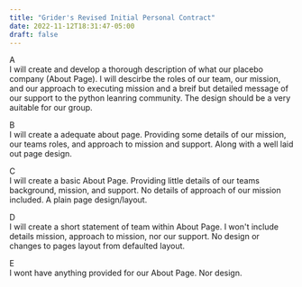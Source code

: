 ```yaml
---
title: "Grider's Revised Initial Personal Contract"
date: 2022-11-12T18:31:47-05:00
draft: false 
---
```

<p>
A <br/>
I will create and develop a thorough description of what our placebo company (About Page). I will descirbe the roles of our team, our mission, and our approach to executing mission and a breif but detailed message of our support to the python leanring community. The design should be a very auitable for our group. 

B <br/>
I will create a adequate about page. Providing some details of our mission, our teams roles, and approach to mission and support. Along with a well laid out page design. 

C <br/>
I will create a basic About Page. Providing little details of our teams background, mission, and support. No details of approach of our mission included. A plain page design/layout.

D <br/>
I will create a short statement of team within About Page. I won't include details mission, approach to mission, nor our support. No design or changes to pages layout from defaulted layout. 

E <br/>
I wont have anything provided for our About Page. Nor design. 
</p>
